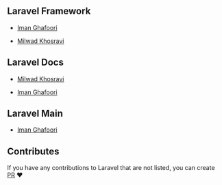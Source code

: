 ## Laravel Framework

- <a href="https://github.com/laravel/framework/pulls?q=is%3Apr+author%3Aimanghafoori1+is%3Amerged">Iman Ghafoori</a>

- <a href="https://github.com/laravel/framework/pulls?q=is%3Apr+author%3Amilwad-dev+is%3Amerged+">Milwad Khosravi</a>

## Laravel Docs

- <a href="https://github.com/laravel/docs/pulls?q=is%3Apr+author%3Amilwad-dev+is%3Amerged+">Milwad Khosravi</a>

- <a href="https://github.com/laravel/docs/pulls?q=is%3Apr+author%3Aimanghafoori1+is%3Amerged">Iman Ghafoori</a>

## Laravel Main

- <a href="https://github.com/laravel/laravel/pulls?q=is%3Apr+author%3Aimanghafoori1+is%3Amerged">Iman Ghafoori</a>

## Contributes

If you have any contributions to Laravel that are not listed, you can create <a href="https://github.com/Iranian-Contributors/Laravel-Contributors/pulls">PR</a> ❤️
